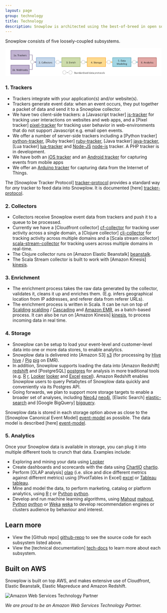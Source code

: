```yaml
---
layout: page
group: technology
title: Technology
description: Snowplow is architected using the best-of-breed in open source and cloud technology, to deliver a highly scalable, robust, cost effective event analytics platform. Our technology stack leverages Amazon Kinesis, Scalding, Cascading, Hadoop, EMR and Amazon Redshift
---
```


Snowplow consists of five loosely-coupled subsystems.

![architecture][architecture]

### 1. Trackers

* Trackers integrate with your application(s) and/or website(s).
* Trackers generate event data: when an event occurs, they put together a packet of data and send it to a Snowplow collector.
* We have two client-side trackers: a [Javascript tracker] [js-tracker] for tracking user interactions on websites and web apps, and a [Pixel tracker] [pixel-tracker] for tracking user behavior in web-environments that do not support Javascript e.g. email open events.
* We offer a number of server-side trackers including a [Python tracker] [python-tracker], [Ruby tracker] [ruby-tracker], [Java tracker] [java-tracker], [Lua tracker] [lua-tracker] and [Node-JS] [node-js] tracker. A PHP tracker is in development.
* We have both an [iOS tracker][iOS] and an [Android tracker][android] for capturing events from mobile apps
* We offer an [Arduino tracker][arduino-tracker] for capturing data from the Internet of Things.


The [Snowplow Tracker Protocol] [tracker-protocol] provides a standard way for *any* tracker to feed data into Snowplow. It is documented [here] [tracker-protocol].

### 2. Collectors

* Collectors receive Snowplow event data from trackers and push it to a queue to be processed.
* Currently we have a [Cloudfront collector] [cf-collector] for tracking user activity across a single domain, a [Clojure collector] [clj-collector] for tracking activity across multiple domains and a [Scala stream collector] [scala-stream-collector] for tracking users across multiple domains in real-time.
* The Clojure collector runs on [Amazon Elastic Beanstalk] [beanstalk].
* The Scala Stream collector is built to work with [Amazon Kinesis] [kinesis].

### 3. Enrichment

* The enrichment process takes the raw data generated by the collector, validates it, cleans it up  and enriches them. (E.g. infers geographical location from IP addresses, and referer data from referer URLs).
* The enrichment process is written in Scala. It can be run on top of [Scalding] [scalding] / [Cascading][cascading] and [Amazon EMR][emr], as a batch-based process. It can also be run on [Amazon Kinesis] [kinesis], to process incoming data in real time.

### 4. Storage

* Snowplow can be setup to load your event-level and customer-level data into one or more data stores, to enable analytics.
* Snowplow data is delivered into [Amazon S3] [s3] (for processing by [Hive] [hive] / [Pig] [pig] on EMR).
* In addition, Snowplow supports loading the data into [Amazon Redshift] [redshift] and [PostgreSQL] [postgres] for analysis in more traditional tools (e.g. [R] [r], [Looker] [looker] and [Excel] [excel]). Amazon Redshift enables Snowplow users to query Petabytes of Snowplow data quickly and conveniently via its Postgres API.
* Going forwards, we plan to support more storage targets to enable a broader set of analyses, including [Neo4J] [neo4j], [Elastic Search] [elastic-search] and [Google BigQuery] [bigquery].

Snowplow data is stored in each storage option above as close to the [Snowplow Canonical Event Model] [event-model] as possible. The data model is described [here] [event-model].

### 5. Analytics

Once your Snowplow data is available in storage, you can plug it into multiple different tools to crunch that data. Examples include:

* Exploring and mining your data using [Looker][looker]
* Create dashboards and scorecards with the data using [ChartIO] [chartio].
* Perform [OLAP analysis] [olap] (i.e. slice and dice different metrics against different metrics) using [PivotTables in Excel] [excel] or [Tableau] [tableau].
* Mine and model the data, to perform marketing, catalog or platform analytics, using [R] [r] or [Python] [python].
* Develop and run machine learning algorithms, using [Mahout] [mahout], [Python] [python] or [Weka] [weka] to develop recommendation engines or clusters audience by behaviour and interest.

## Learn more

* View the [Github repo] [github-repo] to see the source code for each subsystem listed above.
* View the [technical documentation] [tech-docs] to learn more about each subsystem.

## Built on AWS

Snowplow is built on top AWS, and makes extensive use of Cloudfront, Elastic Beanstalk, Elastic Mapreduce and Amazon Redshift.

<img src="/assets/img/APN_Standard_Technology_Partner.png" title="Amazon Web Services Technology Partner" width="250" />

*We are proud to be an Amazon Web Services Technology Partner.*


[js-tracker]: https://github.com/snowplow/snowplow-javascript-tracker
[pixel-tracker]: https://github.com/snowplow/snowplow/tree/master/1-trackers/no-js-tracker
[java-tracker]: https://github.com/snowplow/snowplow-java-tracker
[ruby-tracker]: https://github.com/snowplow/snowplow-ruby-tracker
[cf-collector]: https://github.com/snowplow/snowplow/tree/master/2-collectors/cloudfront-collector
[clj-collector]: https://github.com/snowplow/snowplow/tree/master/2-collectors/clojure-collector
[scala-stream-collector]: https://github.com/snowplow/snowplow/tree/master/2-collectors/scala-stream-collector
[node-js]: https://github.com/snowplow/snowplow-nodejs-tracker
[iOS]: https://github.com/snowplow/snowplow-ios-tracker
[android]: https://github.com/snowplow/snowplow-android-tracker

[scalding]: https://github.com/twitter/scalding
[cascading]: http://www.cascading.org/
[chartio]: https://github.com/snowplow/snowplow/wiki/Setting-up-ChartIO-to-visualize-Snowplow-data
[tableau]: https://github.com/snowplow/snowplow/wiki/Setting-up-Tableau-to-analyze-your-Snowplow-data
[excel]: https://github.com/snowplow/snowplow/wiki/Setting-up-Excel-to-analyze-Snowplow-data
[r]: https://github.com/snowplow/snowplow/wiki/Setting-up-R-to-perform-more-sophisticated-analysis-on-your-Snowplow-data
[weka]: http://weka.pentaho.com/
[mahout]: http://mahout.apache.org/
[python]: http://scikit-learn.org/stable/
[hive]: http://hive.apache.org/
[pig]: http://pig.apache.org/
[redshift]: http://aws.amazon.com/redshift/
[ice]: http://www.infobright.org/
[s3]: http://aws.amazon.com/s3/
[redshift]: http://aws.amazon.com/redshift/

[github-repo]: http://github.com/snowplow/snowplow
[snowplow-wiki]: http://github.com/snowplow/snowplow/wiki
[setup-guide]: https://github.com/snowplow/snowplow/wiki/Setting-up-Snowplow
[tech-docs]: https://github.com/snowplow/snowplow/wiki/Snowplow%20technical%20documentation
[architecture]: /assets/img/technical-architecture.png
[python-tracker]: https://github.com/snowplow/snowplow-python-tracker
[lua-tracker]: https://github.com/snowplow/snowplow-lua-tracker
[arduino-tracker]: https://github.com/snowplow/snowplow-arduino-tracker
[olap]: /analytics/tools-and-techniques/converting-snowplow-data-into-a-format-suitable-for-olap.html
[roadmap]: https://github.com/snowplow/snowplow/wiki/Product-roadmap

[tracker-protocol]: https://github.com/snowplow/snowplow/wiki/snowplow-tracker-protocol
[event-model]: https://github.com/snowplow/snowplow/wiki/canonical-event-model
[beanstalk]: http://aws.amazon.com/elasticbeanstalk/
[emr]: http://aws.amazon.com/elasticmapreduce/
[postgres]: http://www.postgresql.org/
[neo4j]: http://www.neo4j.org/
[kinesis]: http://aws.amazon.com/kinesis/
[elastic-search]: http://www.elasticsearch.com/
[bigquery]: https://cloud.google.com/products/bigquery/
[looker]: http://looker.com/
